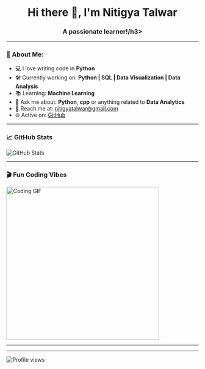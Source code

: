 <h1 align="center">Hi there 👋, I'm Nitigya Talwar</h1>
<h3 align="center">A passionate learner!/h3>

---

### 🧠 About Me:

- 💻 I love writing code in **Python** 
- 🛠️ Currently working on: **Python | SQL | Data Visualization | Data Analysis**
- 📚 Learning: **Machine Learning**
- 💬 Ask me about: **Python**, **cpp** or anything related to **Data Analytics**
- 📧 Reach me at: [nitigyatalwar@gmail.com](mailto:nitigyatalwar@gmail.com)
- 🌐 Active on: [GitHub](https://github.com/nitigya23)

---

### 📈 GitHub Stats

![GitHub Stats](https://github-readme-stats.vercel.app/api?username=nitigya23&show_icons=true&theme=radical)

---

### 🎬 Fun Coding Vibes

<img src="https://media.giphy.com/media/6FWpozKBgrQD4MZwDC/giphy.gif" width="400" alt="Coding GIF" />

---


---

![Profile views](https://komarev.com/ghpvc/?username=nitigya23&color=blue)

